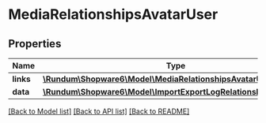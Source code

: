 # MediaRelationshipsAvatarUser

## Properties
Name | Type | Description | Notes
------------ | ------------- | ------------- | -------------
**links** | [**\Rundum\Shopware6\Model\MediaRelationshipsAvatarUserLinks**](MediaRelationshipsAvatarUserLinks.md) |  | [optional] 
**data** | [**\Rundum\Shopware6\Model\ImportExportLogRelationshipsUserData**](ImportExportLogRelationshipsUserData.md) |  | [optional] 

[[Back to Model list]](../../README.md#documentation-for-models) [[Back to API list]](../../README.md#documentation-for-api-endpoints) [[Back to README]](../../README.md)

